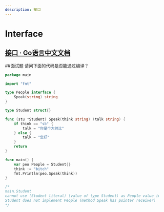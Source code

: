 ```yaml
---
description: 接口
---
```


# Interface

## [接口 · Go语言中文文档](https://www.topgoer.com/%E9%9D%A2%E5%90%91%E5%AF%B9%E8%B1%A1/%E6%8E%A5%E5%8F%A3.html)

\##面试题 请问下面的代码是否能通过编译？

```go
package main

import "fmt"

type People interface {
	Speak(string) string
}

type Student struct{}

func (stu *Student) Speak(think string) (talk string) {
	if think == "sb" {
		talk = "你是个大帅比"
	} else {
		talk = "您好"
	}
	return
}

func main() {
	var peo People = Student{}
	think := "bitch"
	fmt.Println(peo.Speak(think))
}

/*
main.Student
cannot use (Student literal) (value of type Student) as People value in variable declaration:
Student does not implement People (method Speak has pointer receiver)
*/

```

